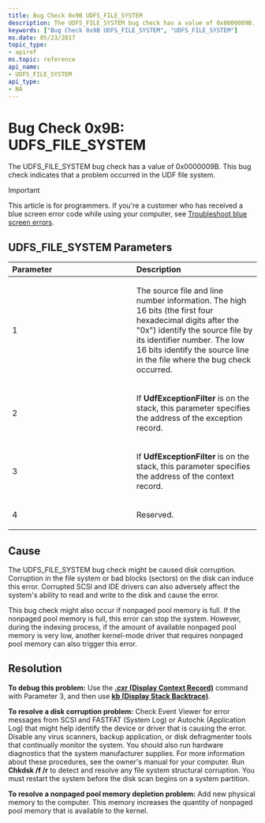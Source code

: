 ```yaml
---
title: Bug Check 0x9B UDFS_FILE_SYSTEM
description: The UDFS_FILE_SYSTEM bug check has a value of 0x0000009B. This bug check indicates that a problem occurred in the UDF file system.
keywords: ["Bug Check 0x9B UDFS_FILE_SYSTEM", "UDFS_FILE_SYSTEM"]
ms.date: 05/23/2017
topic_type:
- apiref
ms.topic: reference
api_name:
- UDFS_FILE_SYSTEM
api_type:
- NA
---
```


# Bug Check 0x9B: UDFS\_FILE\_SYSTEM


The UDFS\_FILE\_SYSTEM bug check has a value of 0x0000009B. This bug check indicates that a problem occurred in the UDF file system.

> [!IMPORTANT]
> This article is for programmers. If you're a customer who has received a blue screen error code while using your computer, see [Troubleshoot blue screen errors](https://www.windows.com/stopcode).


## UDFS\_FILE\_SYSTEM Parameters


<table>
<colgroup>
<col width="50%" />
<col width="50%" />
</colgroup>
<thead>
<tr class="header">
<th align="left">Parameter</th>
<th align="left">Description</th>
</tr>
</thead>
<tbody>
<tr class="odd">
<td align="left"><p>1</p></td>
<td align="left"><p>The source file and line number information. The high 16 bits (the first four hexadecimal digits after the "0x") identify the source file by its identifier number. The low 16 bits identify the source line in the file where the bug check occurred.</p></td>
</tr>
<tr class="even">
<td align="left"><p>2</p></td>
<td align="left"><p>If <strong>UdfExceptionFilter</strong> is on the stack, this parameter specifies the address of the exception record.</p></td>
</tr>
<tr class="odd">
<td align="left"><p>3</p></td>
<td align="left"><p>If <strong>UdfExceptionFilter</strong> is on the stack, this parameter specifies the address of the context record.</p></td>
</tr>
<tr class="even">
<td align="left"><p>4</p></td>
<td align="left"><p>Reserved.</p></td>
</tr>
</tbody>
</table>

 

## Cause

The UDFS\_FILE\_SYSTEM bug check might be caused disk corruption. Corruption in the file system or bad blocks (sectors) on the disk can induce this error. Corrupted SCSI and IDE drivers can also adversely affect the system's ability to read and write to the disk and cause the error.

This bug check might also occur if nonpaged pool memory is full. If the nonpaged pool memory is full, this error can stop the system. However, during the indexing process, if the amount of available nonpaged pool memory is very low, another kernel-mode driver that requires nonpaged pool memory can also trigger this error.

## Resolution

**To debug this problem:** Use the [**.cxr (Display Context Record)**](../debuggercmds/-cxr--display-context-record-.md) command with Parameter 3, and then use [**kb (Display Stack Backtrace)**](../debuggercmds/k--kb--kc--kd--kp--kp--kv--display-stack-backtrace-.md).

**To resolve a disk corruption problem:** Check Event Viewer for error messages from SCSI and FASTFAT (System Log) or Autochk (Application Log) that might help identify the device or driver that is causing the error. Disable any virus scanners, backup application, or disk defragmenter tools that continually monitor the system. You should also run hardware diagnostics that the system manufacturer supplies. For more information about these procedures, see the owner's manual for your computer. Run **Chkdsk /f /r** to detect and resolve any file system structural corruption. You must restart the system before the disk scan begins on a system partition.

**To resolve a nonpaged pool memory depletion problem:** Add new physical memory to the computer. This memory increases the quantity of nonpaged pool memory that is available to the kernel.

 

 




